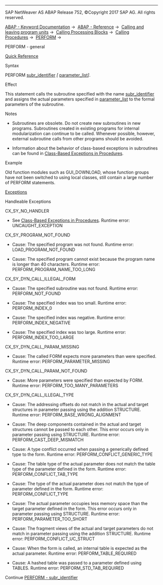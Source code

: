   

* * *

SAP NetWeaver AS ABAP Release 752, ©Copyright 2017 SAP AG. All rights reserved.

[ABAP - Keyword Documentation](javascript:call_link\('abenabap.htm'\)) →  [ABAP - Reference](javascript:call_link\('abenabap_reference.htm'\)) →  [Calling and leaving program units](javascript:call_link\('abenabap_execution.htm'\)) →  [Calling Processing Blocks](javascript:call_link\('abencall_processing_blocks.htm'\)) →  [Calling Procedures](javascript:call_link\('abencall_procedures.htm'\)) →  [PERFORM](javascript:call_link\('abapperform.htm'\)) → 

PERFORM - general

[Quick Reference](javascript:call_link\('abapperform_shortref.htm'\))

Syntax

PERFORM [subr\_identifier](javascript:call_link\('abapperform_form.htm'\)) *\[* [parameter\_list](javascript:call_link\('abapperform_parameters.htm'\))*\]*.

Effect

This statement calls the subroutine specified with the name [subr\_identifier](javascript:call_link\('abapperform_form.htm'\)) and assigns the actual parameters specified in [parameter\_list](javascript:call_link\('abapperform_parameters.htm'\)) to the formal parameters of the subroutine.

Notes

-   Subroutines are obsolete. Do not create new subroutines in new programs. Subroutines created in existing programs for internal modularization can continue to be called. Whenever possible, however, external subroutine calls from other programs should be avoided.
    
-   Information about the behavior of class-based exceptions in subroutines can be found in [Class-Based Exceptions in Procedures](javascript:call_link\('abenexceptions_procedures.htm'\)).
    

Example

Old function modules such as GUI\_DOWNLOAD, whose function groups have not been switched to using local classes, still contain a large number of PERFORM statements.

[Exceptions](javascript:call_link\('abenabap_language_exceptions.htm'\))

Handleable Exceptions

CX\_SY\_NO\_HANDLER

-   See [Class-Based Exceptions in Procedures](javascript:call_link\('abenexceptions_procedures.htm'\)).
    Runtime error: UNCAUGHT\_EXCEPTION
    

CX\_SY\_PROGRAM\_NOT\_FOUND

-   Cause: The specified program was not found.
    Runtime error: LOAD\_PROGRAM\_NOT\_FOUND
    
-   Cause: The specified program cannot exist because the program name is longer than 40 characters.
    Runtime error: PERFORM\_PROGRAM\_NAME\_TOO\_LONG
    

CX\_SY\_DYN\_CALL\_ILLEGAL\_FORM

-   Cause: The specified subroutine was not found.
    Runtime error: PERFORM\_NOT\_FOUND
    
-   Cause: The specified index was too small.
    Runtime error: PERFORM\_INDEX\_0
    
-   Cause: The specified index was negative.
    Runtime error: PERFORM\_INDEX\_NEGATIVE
    
-   Cause: The specified index was too large.
    Runtime error: PERFORM\_INDEX\_TOO\_LARGE
    

CX\_SY\_DYN\_CALL\_PARAM\_MISSING

-   Cause: The called FORM expects more parameters than were specified.
    Runtime error: PERFORM\_PARAMETER\_MISSING
    

CX\_SY\_DYN\_CALL\_PARAM\_NOT\_FOUND

-   Cause: More parameters were specified than expected by FORM.
    Runtime error: PERFORM\_TOO\_MANY\_PARAMETERS
    

CX\_SY\_DYN\_CALL\_ILLEGAL\_TYPE

-   Cause: The addressing offsets do not match in the actual and target structures in parameter passing using the addition STRUCTURE.
    Runtime error: PERFORM\_BASE\_WRONG\_ALIGNMENT
    
-   Cause: The deep components contained in the actual and target structures cannot be passed to each other. This error occurs only in parameter passing using STRUCTURE.
    Runtime error: PERFORM\_CAST\_DEEP\_MISMATCH
    
-   Cause: A type conflict occurred when passing a generically defined type to the form.
    Runtime error: PERFORM\_CONFLICT\_GENERIC\_TYPE
    
-   Cause: The table type of the actual parameter does not match the table type of the parameter defined in the form.
    Runtime error: PERFORM\_CONFLICT\_TAB\_TYPE
    
-   Cause: The type of the actual parameter does not match the type of parameter defined in the form.
    Runtime error: PERFORM\_CONFLICT\_TYPE
    
-   Cause: The actual parameter occupies less memory space than the target parameter defined in the form. This error occurs only in parameter passing using STRUCTURE.
    Runtime error: PERFORM\_PARAMETER\_TOO\_SHORT
    
-   Cause: The fragment views of the actual and target parameters do not match in parameter passing using the addition STRUCTURE.
    Runtime error: PERFORM\_CONFLICT\_UC\_STRUCT
    
-   Cause: When the form is called, an internal table is expected as the actual parameter.
    Runtime error: PERFORM\_TABLE\_REQUIRED
    
-   Cause: A hashed table was passed to a parameter defined using TABLES.
    Runtime error: PERFORM\_STD\_TAB\_REQUIRED
    

Continue
[PERFORM - subr\_identifier](javascript:call_link\('abapperform_form.htm'\))